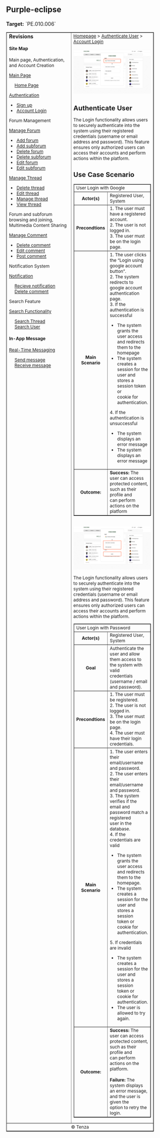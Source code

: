 <h2>Purple-eclipse</h2>
<p><strong>Target:</strong> `PE.010.006`</p>

<table border="1" cellpadding="0" cellspacing="0" style="width: 80%; font-size: 12px;">
    <tr style="width: 70%;">
        <td valign="top">
            <h3 style="margin-top:0">Revisions</h3>
            <h4 style="list-style-type: none; padding-left: 0;">Site Map</h4>
            <p> Main page, Authentication, and Account Creation </p>
            <a href="/homepage">Main Page</a>
            <ul style="list-style-type: none ; padding-left: 0">
                <li style="padding-left: 15px"> <a href="../homepage/homepage.md"> Home Page </a></li>  
            </ul>
            <a href="/authenticate-user">Authentication</a>
            <ul>
                <li><a href="account-signup.md">Sign up</a></li>
                <li><a href="account-login.md">Account Login</a></li>
            </ul>
             <p> Forum Management </p>
            <a href="../manage-forum">Manage Forum</a>
            <ul>
                <li><a href="../manage-forum/add-forum.md">Add forum</a></li>
                <li><a href="../manage-forum/add-subforum.md">Add subforum</a></li>
                <li><a href="../manage-forum/delete-forum.md">Delete forum</a></li>
                <li><a href="../manage-forum/delete-subforum.md">Delete subforum</a></li>
                <li><a href="../manage-forum/edit-forum.md">Edit forum</a></li>
                <li><a href="../manage-forum/edit-subforum.md">Edit subforum</a></li>
            </ul>
            <a href="../manage-thread">Manage Thread</a>
            <ul>
                <li><a href="../manage-thread/delete-thread.md">Delete thread</a></li>
                <li><a href="../manage-thread/edit-thread.md">Edit thread</a></li>
                <li><a href="../manage-thread/manage-thread.md">Manage thread</a></li>
                <li><a href="../manage-thread/view-thread.md">View thread</a></li>
            </ul>
            <p> Forum and subforum browsing and joining, Multimedia Content Sharing</p>
            <a href="../manage-comment">Manage Comment</a>
            <ul>
                <li><a href="../manage-comment/delete-comment.md">Delete comment</a></li>
                <li><a href="../manage-comment/edit-comment.md">Edit comment</a></li>
                <li><a href="../manage-comment/post-comment.md">Post comment</a></li>
            </ul>
            <p> Notification System </p>
            <a href="../manage-notification">Notification</a>
            <ul style="list-style-type: none ; padding-left: 0">
                <li style="padding-left: 15px"> <a href="../manage-notification/recieve-notification.md">Recieve notification </a></li>
                <li style="padding-left: 15px"> <a href="../manage-notification/delete-notification.md"> Delete comment </a></li>    
            </ul>
            <p> Search Feature </p> 
            <a href="../search-functionality">Search Functionality</a>
            <ul style="list-style-type: none ; padding-left: 0">
                <li style="padding-left: 15px"> <a href="../search-functionality/search-thread.md"> Search Thread </a></li>
                <li style="padding-left: 15px"> <a href="../search-functionality/search-user.md"> Search User </a></li>
            </ul>
            <h4> In-App Message </h4>
            <a href="../manage-message">Real-Time Messaging</a>
            <ul style="list-style-type: none ; padding-left: 0">
                <li style="padding-left: 15px"> <a href="../manage-message/send-message.md"> Send message </a></li>
                <li style="padding-left: 15px"> <a href="../manage-message/receive-message.md"> Receive message </a></li>
            </ul>
        </td>
        <td valign="top" style="width: 30%;">
            <a href="https://github.com/Davidty143/purple-eclipse/blob/main/docs/homepage/homepage.md">Homepage</a> &gt;
            <a href="https://github.com/Davidty143/purple-eclipse/tree/main/docs/authenticate-user">Authenticate User</a> &gt;
            <a href="https://github.com/Davidty143/purple-eclipse/tree/main/docs/authenticate-user">Account Login</a>
            <br><br>
            <img src="/assets/google_login.png" alt="Authenticate User">
            <h2>Authenticate User</h2>
            <p>The Login functionality allows users to securely authenticate into the system using their registered credentials (username or email address and password). This feature ensures only authorized users can access their accounts and perform actions within the platform.</p>
            <h2>Use Case Scenario</h2>
            <table border="1">
                <tr>
                    <td colspan="2" align="left">
                        User Login with Google
                    </td>
                </tr>
                <tr>
                    <th>Actor(s)</th>
                    <td>Registered User, System</td>
                </tr>
                <tr>
                    <th>Precondtions</th>
                    <td>
                            1. The user must have a registered account.
                            <br>
                            2. The user is not logged in.
                            <br>
                            3. The user must be on the login page.
                    </td>
                </tr>
                <tr>
                    <th>Main Scenario</th>
                    <td>
                        1.	The user clicks the “Login using google account button”.
                        <br>
                        2. The system redirects to google account authentication page.
                        <br>
                        3.	If the authentication is successful
                            <ul>
                                <li>The system grants the user access and redirects them to the homepage</li>
                                <li>The system creates a session for the user and stores a session token or <br> cookie for authentication.</li>
                            </ul>
                        4. If the authentication is unsuccessful
                            <ul>
                                <li>The system displays an error message</li>
                                <li>The system displays an error message</li>
                            </ul>
                    </td>
                </tr>
                <tr>
                    <th>Outcome: </th>
                    <td><strong>Success:</strong> The user can access protected content, such as their profile and <br> can perform actions on the platform</td>
                </tr>
            </table>
                <br>
             <img src="/assets/account_login.png" alt="Authenticate User">
            <p>The Login functionality allows users to securely authenticate into the system using their registered credentials (username or email address and password). This feature ensures only authorized users can access their accounts and perform actions within the platform.</p>
              <table border="1">
                <tr>
                    <td colspan="2" align="left">
                      User Login with Password
                    </td>
                </tr>
                <tr>
                    <th>Actor(s)</th>
                    <td>Registered User, System</td>
                </tr>
                  <tr>
                      <th>Goal</th>
                      <td>Authenticate the user and allow them access to the system with valid <br> credentials (username / email and password).</td>
                  </tr>
                <tr>
                    <th>Precondtions</th>
                    <td>
                            1. The user must be registered.
                            <br>
                            2. The user is not logged in.
                            <br>
                            3. The user must be on the login page.
                            <br>
                            4.	The user must have their login credentials.
                    </td>
                </tr>
                <tr>
                    <th>Main Scenario</th>
                    <td>
                        1. The user enters their email/username and password.
                        <br>
                        2. The user enters their email/username and password.
                        <br>
                        3. The system verifies if the email and password match a registered <br>user in the database.
                        <br>
                        4. If the credentials are valid
                            <ul>
                                <li>The system grants the user access and redirects them to the homepage.</li>
                                <li>The system creates a session for the user and stores a session<br> token or cookie for authentication.</li>
                            </ul>
                        5. If credentials are invalid
                            <ul>
                                <li>The system creates a session for the user and stores a session<br> token or cookie for authentication.</li>
                                <li>The user is allowed to try again.</li>
                            </ul>
                    </td>
                </tr>
                <tr>
                    <th>Outcome: </th>
                    <td>
                        <strong>Success:</strong> The user can access protected content, such as their profile and <br> can perform actions on the platform.
                        <br>
                        <br>
                        <strong>Failure:</strong> The system displays an error message, and the user is given  the <br> option to retry the login.
                    </td>
                </tr>
            </table>
        </td>
    </tr>
    <tr>
        <td colspan="2" align="center">
            © Tenza
        </td>
    </tr>
</table>
